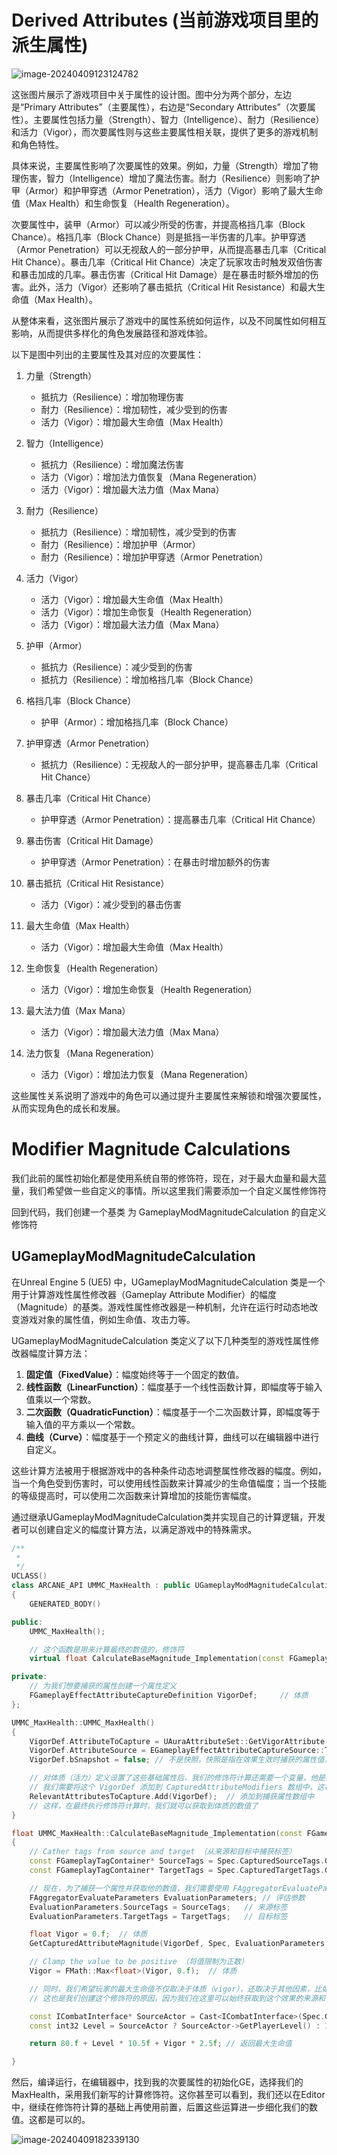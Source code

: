 # Derived Attributes (当前游戏项目里的派生属性)

![image-20240409123124782](.\image-20240409123124782.png)

这张图片展示了游戏项目中关于属性的设计图。图中分为两个部分，左边是“Primary Attributes”（主要属性），右边是“Secondary Attributes”（次要属性）。主要属性包括力量（Strength）、智力（Intelligence）、耐力（Resilience）和活力（Vigor），而次要属性则与这些主要属性相关联，提供了更多的游戏机制和角色特性。

具体来说，主要属性影响了次要属性的效果。例如，力量（Strength）增加了物理伤害，智力（Intelligence）增加了魔法伤害。耐力（Resilience）则影响了护甲（Armor）和护甲穿透（Armor Penetration），活力（Vigor）影响了最大生命值（Max Health）和生命恢复（Health Regeneration）。

次要属性中，装甲（Armor）可以减少所受的伤害，并提高格挡几率（Block Chance）。格挡几率（Block Chance）则是抵挡一半伤害的几率。护甲穿透（Armor Penetration）可以无视敌人的一部分护甲，从而提高暴击几率（Critical Hit Chance）。暴击几率（Critical Hit Chance）决定了玩家攻击时触发双倍伤害和暴击加成的几率。暴击伤害（Critical Hit Damage）是在暴击时额外增加的伤害。此外，活力（Vigor）还影响了暴击抵抗（Critical Hit Resistance）和最大生命值（Max Health）。

从整体来看，这张图片展示了游戏中的属性系统如何运作，以及不同属性如何相互影响，从而提供多样化的角色发展路径和游戏体验。

以下是图中列出的主要属性及其对应的次要属性：

1. 力量（Strength）
	* 抵抗力（Resilience）：增加物理伤害
	* 耐力（Resilience）：增加韧性，减少受到的伤害
	* 活力（Vigor）：增加最大生命值（Max Health）

2. 智力（Intelligence）
	* 抵抗力（Resilience）：增加魔法伤害
	* 活力（Vigor）：增加法力值恢复（Mana Regeneration）
	* 活力（Vigor）：增加最大法力值（Max Mana）

3. 耐力（Resilience）
	* 抵抗力（Resilience）：增加韧性，减少受到的伤害
	* 耐力（Resilience）：增加护甲（Armor）
	* 耐力（Resilience）：增加护甲穿透（Armor Penetration）

4. 活力（Vigor）
	* 活力（Vigor）：增加最大生命值（Max Health）
	* 活力（Vigor）：增加生命恢复（Health Regeneration）
	* 活力（Vigor）：增加最大法力值（Max Mana）

5. 护甲（Armor）
	* 抵抗力（Resilience）：减少受到的伤害
	* 抵抗力（Resilience）：增加格挡几率（Block Chance）

6. 格挡几率（Block Chance）
	* 护甲（Armor）：增加格挡几率（Block Chance）

7. 护甲穿透（Armor Penetration）
	* 抵抗力（Resilience）：无视敌人的一部分护甲，提高暴击几率（Critical Hit Chance）

8. 暴击几率（Critical Hit Chance）
	* 护甲穿透（Armor Penetration）：提高暴击几率（Critical Hit Chance）

9. 暴击伤害（Critical Hit Damage）
	* 护甲穿透（Armor Penetration）：在暴击时增加额外的伤害

10. 暴击抵抗（Critical Hit Resistance）
	* 活力（Vigor）：减少受到的暴击伤害

11. 最大生命值（Max Health）
	* 活力（Vigor）：增加最大生命值（Max Health）

12. 生命恢复（Health Regeneration）
	* 活力（Vigor）：增加生命恢复（Health Regeneration）

13. 最大法力值（Max Mana）
	* 活力（Vigor）：增加最大法力值（Max Mana）

14. 法力恢复（Mana Regeneration）
	* 活力（Vigor）：增加法力恢复（Mana Regeneration）

这些属性关系说明了游戏中的角色可以通过提升主要属性来解锁和增强次要属性，从而实现角色的成长和发展。



# Modifier Magnitude Calculations

我们此前的属性初始化都是使用系统自带的修饰符，现在，对于最大血量和最大蓝量，我们希望做一些自定义的事情。所以这里我们需要添加一个自定义属性修饰符

回到代码，我们创建一个基类 为 GameplayModMagnitudeCalculation 的自定义修饰符

## UGameplayModMagnitudeCalculation

在Unreal Engine 5 (UE5) 中，UGameplayModMagnitudeCalculation 类是一个用于计算游戏性属性修改器（Gameplay Attribute Modifier）的幅度（Magnitude）的基类。游戏性属性修改器是一种机制，允许在运行时动态地改变游戏对象的属性值，例如生命值、攻击力等。

UGameplayModMagnitudeCalculation 类定义了以下几种类型的游戏性属性修改器幅度计算方法：

1. **固定值（FixedValue）**：幅度始终等于一个固定的数值。
2. **线性函数（LinearFunction）**：幅度基于一个线性函数计算，即幅度等于输入值乘以一个常数。
3. **二次函数（QuadraticFunction）**：幅度基于一个二次函数计算，即幅度等于输入值的平方乘以一个常数。
4. **曲线（Curve）**：幅度基于一个预定义的曲线计算，曲线可以在编辑器中进行自定义。

这些计算方法被用于根据游戏中的各种条件动态地调整属性修改器的幅度。例如，当一个角色受到伤害时，可以使用线性函数来计算减少的生命值幅度；当一个技能的等级提高时，可以使用二次函数来计算增加的技能伤害幅度。

通过继承UGameplayModMagnitudeCalculation类并实现自己的计算逻辑，开发者可以创建自定义的幅度计算方法，以满足游戏中的特殊需求。



```c++
/**
 * 
 */
UCLASS()
class ARCANE_API UMMC_MaxHealth : public UGameplayModMagnitudeCalculation
{
	GENERATED_BODY()

public:
	UMMC_MaxHealth();

	// 这个函数是用来计算最终的数值的，修饰符
	virtual float CalculateBaseMagnitude_Implementation(const FGameplayEffectSpec& Spec) const override;

private:
	// 为我们想要捕获的属性创建一个属性定义
	FGameplayEffectAttributeCaptureDefinition VigorDef;		// 体质
};
```



```c++
UMMC_MaxHealth::UMMC_MaxHealth()
{
	VigorDef.AttributeToCapture = UAuraAttributeSet::GetVigorAttribute();		// 体质
	VigorDef.AttributeSource = EGameplayEffectAttributeCaptureSource::Target;	// 目标
	VigorDef.bSnapshot = false;	// 不是快照，快照是指在效果生效时捕获的属性值，而不是在效果创建时捕获的属性值，所以效果被创建时，属性值是多少，效果就是多少，这里获取的是真实值

	// 对体质（活力）定义设置了这些基础属性后，我们的修饰符计算还需要一个变量，他是要捕获的属性数值之一
	// 我们需要将这个 VigorDef 添加到 CapturedAttributeModifiers 数组中，这样我们的修饰符计算就可以获取到这个属性的数值了
	RelevantAttributesToCapture.Add(VigorDef);	// 添加到捕获属性数组中
	// 这样，在最终执行修饰符计算时，我们就可以获取到体质的数值了
}

float UMMC_MaxHealth::CalculateBaseMagnitude_Implementation(const FGameplayEffectSpec& Spec) const
{
	// Cather tags from source and target （从来源和目标中捕获标签）
	const FGameplayTagContainer* SourceTags = Spec.CapturedSourceTags.GetAggregatedTags();		// 来源标签
	const FGameplayTagContainer* TargetTags = Spec.CapturedTargetTags.GetAggregatedTags();		// 目标标签

	// 现在，为了捕获一个属性并获取他的数值，我们需要使用 FAggregatorEvaluateParameters 结构体, 这个结构体包含了我们需要的所有信息
	FAggregatorEvaluateParameters EvaluationParameters;	// 评估参数
	EvaluationParameters.SourceTags = SourceTags;	// 来源标签
	EvaluationParameters.TargetTags = TargetTags;	// 目标标签

	float Vigor = 0.f;	// 体质
	GetCapturedAttributeMagnitude(VigorDef, Spec, EvaluationParameters, Vigor);	// 获取捕获的属性数值，传入捕获定义，效果规格，评估参数，体质（属性）

	// Clamp the value to be positive （将值限制为正数）
	Vigor = FMath::Max<float>(Vigor, 0.f);	// 体质

	// 同时，我们希望玩家的最大生命值不仅取决于体质（vigor），还取决于其他因素，比如等级，所以我们需要一个公式来计算最大生命值
	// 这也是我们创建这个修饰符的原因，因为我们在这里可以始终获取到这个效果的来源和目标，所以我们可以根据来源和目标的属性来计算最大生命值

	const ICombatInterface* SourceActor = Cast<ICombatInterface>(Spec.GetEffectContext().GetSourceObject());	// 来源角色
	const int32 Level = SourceActor ? SourceActor->GetPlayerLevel() : 1;	// 等级

	return 80.f + Level * 10.5f + Vigor * 2.5f;	// 返回最大生命值

}
```

然后，编译运行，在编辑器中，找到我的次要属性的初始化GE，选择我们的MaxHealth，采用我们新写的计算修饰符。这你甚至可以看到，我们还以在Editor中，继续在修饰符计算的基础上再使用前置，后置这些运算进一步细化我们的数值。这都是可以的。

![image-20240409182339130](.\image-20240409182339130.png)

